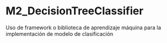 # M2_DecisionTreeClassifier
Uso de framework o biblioteca de aprendizaje máquina para la implementación de modelo de clasificación
